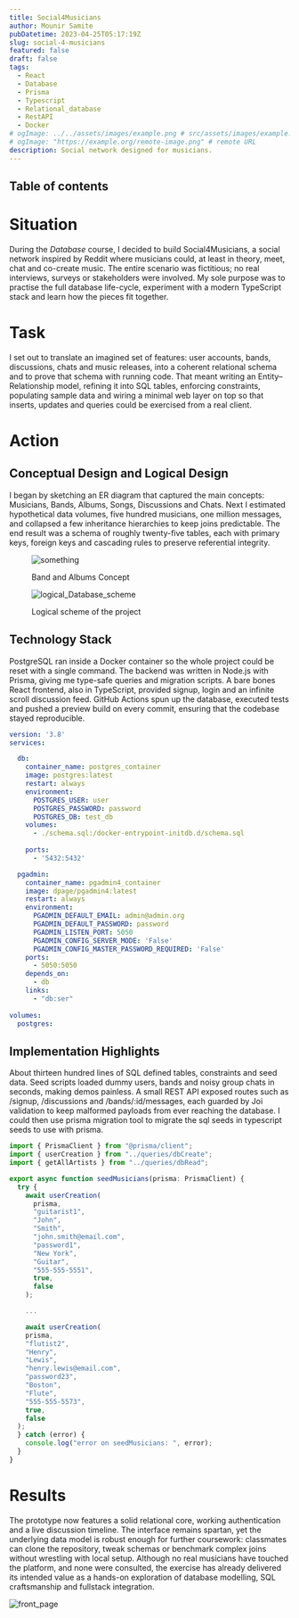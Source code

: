 ```yaml
---
title: Social4Musicians
author: Mounir Samite
pubDatetime: 2023-04-25T05:17:19Z
slug: social-4-musicians
featured: false
draft: false
tags:
  - React
  - Database
  - Prisma
  - Typescript
  - Relational_database
  - RestAPI
  - Docker
# ogImage: ../../assets/images/example.png # src/assets/images/example.png
# ogImage: "https://example.org/remote-image.png" # remote URL
description: Social network designed for musicians.
---
```

## Table of contents

# Situation
During the *Database* course, I decided to build Social4Musicians, a social network inspired by Reddit where musicians could, at least in theory, meet, chat and co-create music. The entire scenario was fictitious; no real interviews, surveys or stakeholders were involved. My sole purpose was to practise the full database life-cycle, experiment with a modern TypeScript stack and learn how the pieces fit together.

# Task
I set out to translate an imagined set of features: user accounts, bands, discussions, chats and music releases, into a coherent relational schema and to prove that schema with running code. That meant writing an Entity–Relationship model, refining it into SQL tables, enforcing constraints, populating sample data and wiring a minimal web layer on top so that inserts, updates and queries could be exercised from a real client.

# Action

## Conceptual Design and Logical Design
I began by sketching an ER diagram that captured the main concepts: Musicians, Bands, Albums, Songs, Discussions and Chats. Next I estimated hypothetical data volumes, five hundred musicians, one million messages, and collapsed a few inheritance hierarchies to keep joins predictable. The end result was a schema of roughly twenty-five tables, each with primary keys, foreign keys and cascading rules to preserve referential integrity.

<figure>

  ![something](@/assets/images/projects/conc_S4M.png)
  <figcaption class="text-center">
    Band and Albums Concept
  </figcaption>
</figure>

<figure>

  ![logical_Database_scheme](@/assets/images/projects/logical_S4M.png)
  <figcaption class="text-center">
    Logical scheme of the project
  </figcaption>
</figure>


## Technology Stack
PostgreSQL ran inside a Docker container so the whole project could be reset with a single command. The backend was written in Node.js with Prisma, giving me type-safe queries and migration scripts. A bare bones React frontend, also in TypeScript, provided signup, login and an infinite scroll discussion feed. GitHub Actions spun up the database, executed tests and pushed a preview build on every commit, ensuring that the codebase stayed reproducible.
```yaml file=docker-compose.yml
version: '3.8'
services:

  db:
    container_name: postgres_container
    image: postgres:latest
    restart: always
    environment:
      POSTGRES_USER: user
      POSTGRES_PASSWORD: password
      POSTGRES_DB: test_db
    volumes:
      - ./schema.sql:/docker-entrypoint-initdb.d/schema.sql
    
    ports:
      - '5432:5432'

  pgadmin:
    container_name: pgadmin4_container 
    image: dpage/pgadmin4:latest
    restart: always
    environment:
      PGADMIN_DEFAULT_EMAIL: admin@admin.org
      PGADMIN_DEFAULT_PASSWORD: password 
      PGADMIN_LISTEN_PORT: 5050
      PGADMIN_CONFIG_SERVER_MODE: 'False'
      PGADMIN_CONFIG_MASTER_PASSWORD_REQUIRED: 'False' 
    ports:
      - 5050:5050
    depends_on:
      - db 
    links:
      - "db:ser"
    
volumes:
  postgres:
```


## Implementation Highlights
About thirteen hundred lines of SQL defined tables, constraints and seed data. Seed scripts loaded dummy users, bands and noisy group chats in seconds, making demos painless. A small REST API exposed routes such as /signup, /discussions and /bands/:id/messages, each guarded by Joi validation to keep malformed payloads from ever reaching the database.
I could then use prisma migration tool to migrate the sql seeds in typescript seeds to use with prisma.

```typescript file=api/seed/seedMusician.ts
import { PrismaClient } from "@prisma/client";
import { userCreation } from "../queries/dbCreate";
import { getAllArtists } from "../queries/dbRead";

export async function seedMusicians(prisma: PrismaClient) {
  try {
    await userCreation(
      prisma,
      "guitarist1",
      "John",
      "Smith",
      "john.smith@email.com",
      "password1",
      "New York",
      "Guitar",
      "555-555-5551",
      true,
      false
    );

    ...

    await userCreation(
    prisma,
    "flutist2",
    "Henry",
    "Lewis",
    "henry.lewis@email.com",
    "password23",
    "Boston",
    "Flute",
    "555-555-5573",
    true,
    false
  );
  } catch (error) {
    console.log("error on seedMusicians: ", error);
  }
}
```

# Results
The prototype now features a solid relational core, working authentication and a live discussion timeline. The interface remains spartan, yet the underlying data model is robust enough for further coursework: classmates can clone the repository, tweak schemas or benchmark complex joins without wrestling with local setup. Although no real musicians have touched the platform, and none were consulted, the exercise has already delivered its intended value as a hands-on exploration of database modelling, SQL craftsmanship and fullstack integration.

![front_page](@/assets/images/projects/look_S4M.png)


